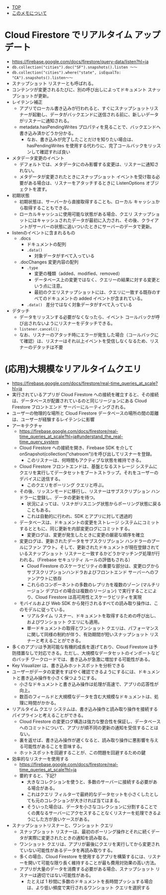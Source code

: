 - [TOP](./firestore_index.md)
- [このメモについて](../README.md)

# Cloud Firestore でリアルタイム アップデート
* https://firebase.google.com/docs/firestore/query-data/listen?hl=ja
* `db.collection("cities").doc("SF").snapshots().listen 〜〜`
* `db.collection("cities").where("state", isEqualTo: "CA").snapshots().listen〜〜`
* スナップショット リスナーとも呼ばれる。
* コンテンツが変更されるたびに、別の呼び出しによってドキュメント スナップショットが更新。
* レイテンシ補正
    * アプリでローカル書き込みが行われると、すぐにスナップショットリスナーが起動し、データがバックエンドに送信される前に、新しいデータがリスナーに通知される。
    * metadata.hasPendingWrites プロパティを見ることで、バックエンドへ書き込み済かどうか分かる。
        * なお、書き込みが完了したことだけを知りたい場合は、hasPendingWrites を使用する代わりに、完了コールバックをリッスンして確認すれば良い
* メタデータ変更のイベント
    * デフォルトでは、メタデータにのみ影響する変更は、リスナーに通知されない。
    * メタデータが変更されたときにスナップショット イベントを受け取る必要がある場合は、リスナーをアタッチするときに ListenOptions オブジェクトを渡す。
* 初期状態
    * 初期状態は、サーバーから直接取得することも、ローカル キャッシュから取得することもできる。
    * ローカルキャッシュに使用可能な状態がある場合、クエリ スナップショットにはキャッシュされたデータが最初に入力され、その後、クライアントがサーバーの状態に追いついたときにサーバーのデータで更新。
* listenのイベントに含まれるもの
    * .docs 
        * ドキュメントの配列
        * `.data()` 
            * 対象データがすべて入っている
    * .docChanges 変更内容の配列
        * `.type `
            * 変更の種類（added、modified、removed）
            * データベース上の変更ではなく、クエリーの結果に対する変更という点に注意。
            * 最初のクエリスナップショットには、クエリに一致する既存のすべてのドキュメントの added イベントが含まれている。
        * `.data() `
            差分ではなく対象データがすべて入っている
* デタッチ
    * データをリッスンする必要がなくなったら、イベント コールバックが呼び出されないようにリスナーをデタッチできる。
    * `listener.cancel();`
    * なお、リスナーのアタッチ時にエラーが発生した場合（コールバックにて確認）は、リスナーはそれ以上イベントを受信しなくなるため、リスナーのデタッチは不要

# (応用)大規模なリアルタイムクエリ
* https://firebase.google.com/docs/firestore/real-time_queries_at_scale?hl=ja
* 実行されているアプリが Cloud Firestore への接続を確立すると、その接続は、データベースが配置されているのと同じリージョンにある Cloud Firestore フロントエンド サーバーにルーティングされる。
* ユーザーの物理的な場所と Cloud Firestore データベースの場所の間の距離は、ユーザーが経験するレイテンシに影響
* アーキテクチャ
    * https://firebase.google.com/docs/firestore/real-time_queries_at_scale?hl=ja#understand_the_real-time_query_system
    * Cloud Firestore への接続を開き、Firebase SDK を介してonSnapshot(collection("chatroom"))を呼び出してリスナーを登録。
        * このリスナーは、何時間もアクティブな状態を維持できる。
    * Cloud Firestore フロントエンドは、基盤となるストレージ システムにクエリを実行してデータセットをブートストラップ。それをユーザーのデバイスに送信する。
        * このクエリをポーリング クエリと呼ぶ。
    * その後、リッスンモードに移行し、リスナーはサブスクリプション ハンドラーに登録し、データの更新を待つ。
        * 状況によっては、リスナがリスニング状態からポーリング状態に戻ることもある。
        * これは自動的に行われ、SDK とアプリに対して透過的
    * データベースは、ドキュメントの変更をストレージ システムにコミットするとともに、同じ更新を内部変更ログにコミットする。
        * 変更ログは、変更が発生したときに変更の厳密な順序を確立
    * 変更ログは、更新されたデータをサブスクリプション ハンドラーのプールにファン アウト。そして、更新されたドキュメントが現在登録されているスナップショット リスナーと一致するかどうかマッチング処理が行われる。（Firebase セキュリティ ルールの評価もされる）
        * Cloud Firestore のスケーラビリティの重要な部分は、変更ログからサブスクリプションハンドラおよびフロントエンド サーバーへのファンアウトに依存
        * これらのコンポーネントの多数のレプリカを複数のゾーン (マルチリージョン デプロイの場合は複数のリージョン) で実行することにより、Cloud Firestore は高可用性とスケーラビリティを実現
    * モバイルおよび Web SDK から発行されるすべての読み取り操作は、このモデルに従っている。
        * リアルタイム リスナー、ドキュメントを取得するための呼び出し、およびワンショット クエリにも適用。
        * 単一ドキュメントの取得とワンショット クエリは、パフォーマンスに関して同様の制約が伴う、有効期間が短いスナップショット リスナーと考え​​ることができる。
* 多くのアプリは予測可能な有機的成長を遂げており、Cloud Firestore は予防措置なしで対応できる。ただし、大規模なデータセットのインポートなどのバッチ ワークロードでは、書き込みが急激に増加する可能性がある。
* Key Visualizer は、書き込みホットスポットを分析できる
* ユーザーがデータの変更をすばやく確認できるようにするには、ドキュメントと書き込み操作を小さく保つようにする。
    * 小さなドキュメントと書き込み操作は処理が高速で、アプリの応答性が向上。
    * 数百のフィールドと大規模なデータを含む大規模なドキュメントは、処理に時間がかかる。
* リアルタイム クエリ システムは、書き込み操作と読み取り操作を接続するパイプラインと考えることができる。
    * Cloud Firestore の変更ログ構造は強力な整合性を保証し、データベースへのコミットについて、アプリが順不同の更新の通知を受信することはない。
    * 裏を返せば、書き込み操作が遅くなると、読み取り操作に悪影響を与える可能性があることを意味する。
    * ホットスポットを回避することが、この問題を回避するための鍵
* 効率的なリスナーを使用する
    * https://firebase.google.com/docs/firestore/real-time_queries_at_scale?hl=ja
    * 要約すると、下記?
        * 大きなコレクションを使うと、多数のサーバーに接続する必要がある場合がある。
        * これはクエリ フィルターで最終的なデータセットを小さくしたとしても元のコレクションが大きければ当てはまる。
        * そういった場合は、データを小さなコレクションに分割することでくの異なるサーバーにアクセスすることなくリスナーを処理できるようにした方が良いケースがある。
* スナップショットリスナーと、ワンショット クエリ
    * スナップショット リスナーは、最初のポーリング操作とそれに続くデータが実際に変更されたときの通知を読み取る。
    * ワンショット クエリは、アプリが最後にクエリを実行してから変更されていない可能性があるデータを再読み取りする。
    * 多くの場合、Cloud Firestore を使用するアプリを構築するには、リスナーを開いて可能な限り長く維持することが最も費用対効果の高い方法。
    * アプリが大量のデータを消費する必要がある場合、スナップショット リスナーは適切ではない可能性がある。
        * たとえば 1 秒間に多数のドキュメントを長時間プッシュする場合は、より低い頻度で実行されるワンショット クエリを選択する


